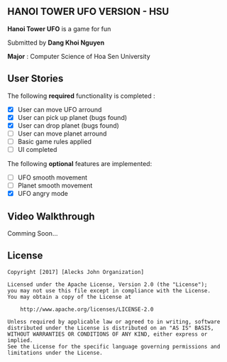 ## HANOI TOWER UFO VERSION - HSU

**Hanoi Tower UFO** is a game for fun

Submitted by **Dang Khoi Nguyen**

**Major** : Computer Science of Hoa Sen University

## User Stories

The following **required** functionality is completed :

* [X] User can move UFO arround
* [X] User can pick up planet (bugs found)
* [X] User can drop planet (bugs found)
* [ ] User can move planet arround
* [ ] Basic game rules applied 
* [ ] UI completed

The following **optional** features are implemented:

* [ ] UFO smooth movement
* [ ] Planet smooth movement
* [X] UFO angry mode

## Video Walkthrough

Comming Soon...

## License

    Copyright [2017] [Alecks John Organization]

    Licensed under the Apache License, Version 2.0 (the "License");
    you may not use this file except in compliance with the License.
    You may obtain a copy of the License at

        http://www.apache.org/licenses/LICENSE-2.0

    Unless required by applicable law or agreed to in writing, software
    distributed under the License is distributed on an "AS IS" BASIS,
    WITHOUT WARRANTIES OR CONDITIONS OF ANY KIND, either express or implied.
    See the License for the specific language governing permissions and
    limitations under the License.